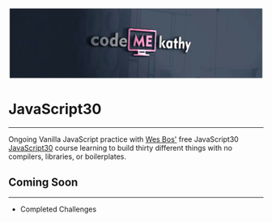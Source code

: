 ![](https://github.com/CodeMeKathy/JS30/blob/master/assets/IMG-20190107-WA0036.png?raw=true)

# JavaScript30
---

Ongoing Vanilla JavaScript practice with [Wes Bos'](https://github.com/wesbos) free JavaScript30 [JavaScript30](https://javascript30.com/) course learning to build thirty different things with no compilers, libraries, or boilerplates.

## Coming Soon
---

* Completed Challenges
